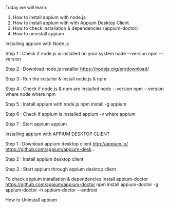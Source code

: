 Today we will learn:
1. How to install appium with node.js
2. How to install appium with with Appium Desktop Client
3. How to check installation & dependencies (appium-doctor)
4. How to uninstall appium

Installing appium with Node.js

Step 1 : Check if node.js is installed on your system    node --version    npm --version

Step 2 : Download node.js installer    https://nodejs.org/en/download/

Step 3 : Run the installer & install node.js & npm

Step 4 : Check if node.js & npm are installed
    node --version    npm --version
    where node
    where npm

Step 5 : Install appium with node.js
    npm install -g appium

Step 6 : Check if appium is installed
    appium -v
    where appium

Step 7 : Start appium
    appium

Installing appium with APPIUM DESKTOP CLIENT

Step 1 : Download appium desktop client
   http://appium.io/
   https://github.com/appium/appium-desk...

Step 2 : Install appium desktop client

Step 3 : Start appium through appium desktop client

To check appium installation & dependencies
Install appium-doctor
https://github.com/appium/appium-doctor
npm install appium-doctor -g
appium-doctor -h
appium-doctor --android

How to Uninstall appium